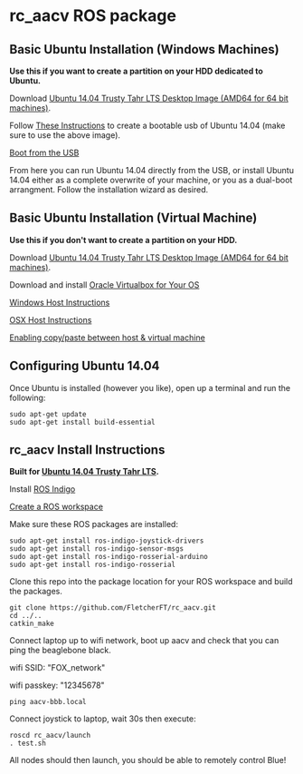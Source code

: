 # rc_aacv ROS package
## Basic Ubuntu Installation (Windows Machines)
__Use this if you want to create a partition on your HDD dedicated to Ubuntu.__

Download [Ubuntu 14.04 Trusty Tahr LTS Desktop Image (AMD64 for 64 bit machines)](http://releases.ubuntu.com/14.04/).

Follow [These Instructions](https://www.ubuntu.com/download/desktop/create-a-usb-stick-on-windows) to create a bootable usb of Ubuntu 14.04 (make sure to use the above image).

[Boot from the USB](https://www.ubuntu.com/download/desktop/try-ubuntu-before-you-install)

From here you can run Ubuntu 14.04 directly from the USB, or install Ubuntu 14.04 either as a complete overwrite of your machine, or you as a dual-boot arrangment.  Follow the installation wizard as desired.

## Basic Ubuntu Installation (Virtual Machine)
__Use this if you don't want to create a partition on your HDD.__

Download [Ubuntu 14.04 Trusty Tahr LTS Desktop Image (AMD64 for 64 bit machines)](http://releases.ubuntu.com/14.04/).

Download and install [Oracle Virtualbox for Your OS](https://www.virtualbox.org/wiki/Downloads)

[Windows Host Instructions](https://www.lifewire.com/run-ubuntu-within-windows-virtualbox-2202098)

[OSX Host Instructions](https://askubuntu.com/questions/710608/how-do-i-install-ubuntu-on-virtualbox-on-mac-os-x-el-capitan)

[Enabling copy/paste between host & virtual machine](https://www.liberiangeek.net/2013/09/copy-paste-virtualbox-host-guest-machines/)

## Configuring Ubuntu 14.04
Once Ubuntu is installed (however you like), open up a terminal and run the following:
```
sudo apt-get update
sudo apt-get install build-essential
```

## rc_aacv Install Instructions
__Built for [Ubuntu 14.04 Trusty Tahr LTS](http://releases.ubuntu.com/14.04/).__

Install [ROS Indigo](http://wiki.ros.org/indigo/Installation/Ubuntu)

[Create a ROS workspace](http://wiki.ros.org/catkin/Tutorials/create_a_workspace)

Make sure these ROS packages are installed:
```
sudo apt-get install ros-indigo-joystick-drivers
sudo apt-get install ros-indigo-sensor-msgs
sudo apt-get install ros-indigo-rosserial-arduino
sudo apt-get install ros-indigo-rosserial
```

Clone this repo into the package location for your ROS workspace and build the packages.
```
git clone https://github.com/FletcherFT/rc_aacv.git
cd ../..
catkin_make
```

Connect laptop up to wifi network, boot up aacv and check that you can ping the beaglebone black.

wifi SSID:  "FOX_network"

wifi passkey: "12345678"

```
ping aacv-bbb.local
```

Connect joystick to laptop, wait 30s then execute:
```
roscd rc_aacv/launch
. test.sh
```

All nodes should then launch, you should be able to remotely control Blue!
